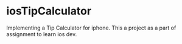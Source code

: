 iosTipCalculator
================

Implementing a Tip Calculator for iphone. This a project as a part of assignment to learn ios dev.

